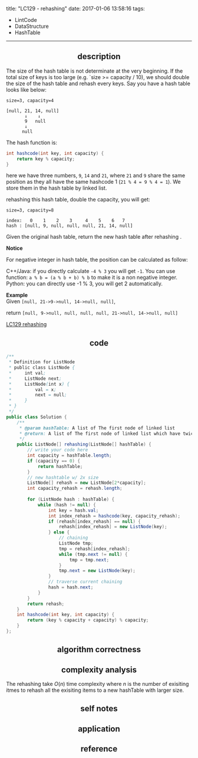 title: "LC129 - rehashing"
date: 2017-01-06 13:58:16
tags:
- LintCode
- DataStructure
- HashTable
---


## <center> description </center>

The size of the hash table is not determinate at the very beginning. If the total size of keys is too large (e.g. `size >= capacity / 10), we should double the size of the hash table and rehash every keys. Say you have a hash table looks like below:

`size=3, capacity=4`

```
[null, 21, 14, null]
       ↓    ↓
       9   null
       ↓
      null
```

The hash function is:

```java
int hashcode(int key, int capacity) {
    return key % capacity;
}
```

here we have three numbers, `9`, `14` and `21`, where `21` and `9` share the same position as they all have the same hashcode 1 (`21 % 4 = 9 % 4 = 1`). We store them in the hash table by linked list.

rehashing this hash table, double the capacity, you will get:

`size=3, capacity=8`

```
index:   0    1    2    3     4    5    6   7
hash : [null, 9, null, null, null, 21, 14, null]
```

Given the original hash table, return the new hash table after rehashing .

 **Notice**  

For negative integer in hash table, the position can be calculated as follow:

C++/Java: if you directly calculate `-4 % 3` you will get `-1`. You can use function: `a % b = (a % b + b) % b` to make it is a non negative integer.
Python: you can directly use -1 % 3, you will get 2 automatically.

**Example**  
Given `[null, 21->9->null, 14->null, null]`,

return `[null, 9->null, null, null, null, 21->null, 14->null, null]`

[LC129 rehashing](http://www.lintcode.com/en/problem/rehashing/)

## <center> code </center>

```java
/**
 * Definition for ListNode
 * public class ListNode {
 *     int val;
 *     ListNode next;
 *     ListNode(int x) {
 *         val = x;
 *         next = null;
 *     }
 * }
 */
public class Solution {
    /**
     * @param hashTable: A list of The first node of linked list
     * @return: A list of The first node of linked list which have twice size
     */    
    public ListNode[] rehashing(ListNode[] hashTable) {
        // write your code here
        int capacity = hashTable.length;
        if (capacity == 0) {
            return hashTable;
        }
        // new hashtable w/ 2x size
        ListNode[] rehash = new ListNode[2*capacity];
        int capacity_rehash = rehash.length;
        
        for (ListNode hash : hashTable) {
            while (hash != null) {
                int key = hash.val;
                int index_rehash = hashcode(key, capacity_rehash);
                if (rehash[index_rehash] == null) {
                    rehash[index_rehash] = new ListNode(key);
                } else {
                    // chaining
                    ListNode tmp;
                    tmp = rehash[index_rehash];
                    while (tmp.next != null) {
                        tmp = tmp.next;
                    }
                    tmp.next = new ListNode(key);
                }
                // traverse current chaining
                hash = hash.next;
            }
        }
        return rehash;
    }
    int hashcode(int key, int capacity) {
        return (key % capacity + capacity) % capacity;
    }
};
```

<!--more-->

## <center> algorithm correctness </center>

## <center> complexity analysis </center>
The rehashing take $O(n)$ time complexity where $n$ is the number of exisiting itmes to rehash all the exisiting items to a new hashTable with larger size.   

## <center> self notes </center>
## <center> application </center>
## <center> reference </center>
